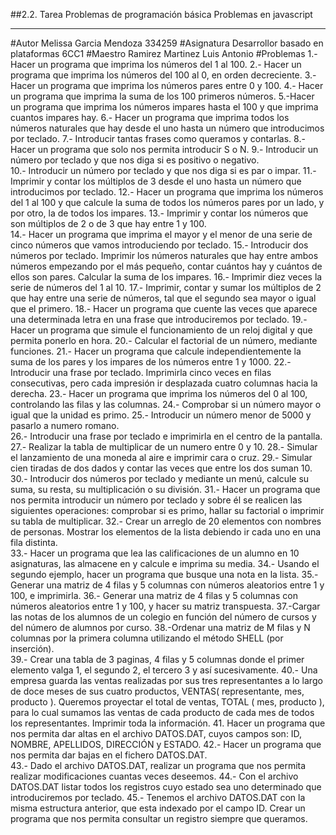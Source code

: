 ##2.2. Tarea Problemas de programación básica
Problemas en javascript
***
#Autor
Melissa Garcia Mendoza 334259
#Asignatura
Desarrollor basado en plataformas 6CC1
#Maestro
Ramirez Martinez Luis Antonio
#Problemas
1.- Hacer un programa que imprima los números del 1 al 100. 
2.- Hacer un programa que imprima los números del 100 al 0, en orden decreciente. 
3.- Hacer un programa que imprima los números pares entre 0 y 100. 
4.- Hacer un programa que imprima la suma de los 100 primeros números. 
5.-Hacer  un  programa  que  imprima  los  números  impares  hasta  el  100  y  que  imprima  cuantos impares hay. 
6.- Hacer un programa que imprima todos los números naturales que hay desde el uno hasta un número que introducimos por teclado. 
7.- Introducir tantas frases como queramos y contarlas. 
8.- Hacer un programa que solo nos permita introducir S o N. 
9.- Introducir un número por teclado y que nos diga si es positivo o negativo.  
10.- Introducir un número por teclado y que nos diga si es par o impar. 
11.-  Imprimir  y  contar  los  múltiplos  de  3  desde  el  uno  hasta  un  número  que  introducimos  por teclado. 
12.- Hacer un programa que imprima los números del 1 al 100 y que calcule la suma de todos los números pares por un lado, y por otro, la de todos los impares. 
13.- Imprimir y contar los números que son múltiplos de 2 o de 3 que hay entre 1 y 100.  
14.-  Hacer  un  programa  que  imprima  el  mayor  y  el  menor  de  una  serie  de  cinco  números  que vamos introduciendo por teclado. 
15.-  Introducir  dos  números  por  teclado.  Imprimir  los  números  naturales  que  hay  entre  ambos números  empezando  por  el  más  pequeño,  contar  cuántos  hay  y  cuántos  de  ellos  son  pares. Calcular la suma de los impares. 
16.- Imprimir diez veces la serie de números del 1 al 10. 
17.-  Imprimir,  contar  y  sumar  los  múltiplos  de  2  que  hay  entre  una  serie  de  números,  tal  que  el segundo sea mayor o igual que el primero. 
18.-  Hacer  un  programa  que  cuente  las  veces  que  aparece  una  determinada  letra  en  una  frase que introduciremos por teclado. 
19.- Hacer un programa que simule el funcionamiento de un reloj digital y que permita ponerlo en hora. 
20.- Calcular el factorial de un número, mediante funciones. 
21.-  Hacer  un  programa  que  calcule  independientemente  la  suma  de  los  pares  y  los  impares  de los números entre 1 y 1000. 
22.-  Introducir  una  frase  por  teclado.  Imprimirla  cinco  veces  en  filas  consecutivas,  pero  cada impresión ir desplazada cuatro columnas hacia la derecha. 
23.-  Hacer  un  programa  que  imprima  los  números  del  0  al  100,  controlando  las  filas  y  las columnas. 
24.- Comprobar si un número mayor o igual que la unidad es primo. 
25.- Introducir un número menor de 5000 y pasarlo a numero romano.  
26.- Introducir una frase por teclado e imprimirla en el centro de la pantalla.  
27.- Realizar la tabla de multiplicar de un numero entre 0 y 10. 
28.- Simular el lanzamiento de una moneda al aire e imprimir cara o cruz. 
29.- Simular cien tiradas de dos dados y contar las veces que entre los dos suman 10. 
30.-  Introducir  dos  números  por  teclado  y  mediante  un  menú,  calcule  su  suma,  su  resta,  su multiplicación o su división. 
31.-  Hacer  un  programa  que  nos  permita  introducir  un  número  por  teclado  y  sobre  él  se  realicen las  siguientes  operaciones:  comprobar  si  es  primo,  hallar  su  factorial  o  imprimir  su  tabla  de multiplicar. 
32.- Crear un arreglo de 20 elementos con nombres de personas. Mostrar los elementos de la lista debiendo ir cada uno en una fila distinta.  
33.- Hacer un programa que lea las calificaciones de un alumno en 10 asignaturas, las almacene en y calcule e imprima su media. 
34.- Usando el segundo ejemplo, hacer un programa que busque una nota en la lista. 
35.-  Generar  una  matriz  de  4  filas  y  5  columnas  con  números  aleatorios  entre  1  y  100,  e imprimirla. 
36.- Generar una matriz de 4 filas y 5 columnas con números aleatorios entre 1 y 100, y hacer su matriz transpuesta. 
37.-Cargar las notas de los alumnos de un colegio en función del número de cursos y del número de alumnos por curso. 
38.-Ordenar  una  matriz  de  M  filas  y  N  columnas  por  la  primera  columna  utilizando  el  método SHELL (por inserción).  
39.-  Crear  una  tabla  de  3  paginas,  4  filas  y  5  columnas  donde  el  primer  elemento  valga  1,  el segundo 2, el tercero 3 y así sucesivamente. 
40.-  Una  empresa  guarda  las  ventas  realizadas  por  sus  tres  representantes  a  lo  largo  de  doce meses de sus cuatro productos, VENTAS( representante, mes, producto ). Queremos proyectar el total de ventas, TOTAL ( mes, producto ), para lo cual sumamos las ventas de cada producto de cada mes de todos los representantes. Imprimir toda la información. 
41. Hacer un programa que nos permita dar altas en el archivo DATOS.DAT, cuyos campos son: ID, NOMBRE, APELLIDOS, DIRECCIÓN y ESTADO. 
42.- Hacer un programa que nos permita dar bajas en el fichero DATOS.DAT.  
43.-  Dado  el  archivo  DATOS.DAT,  realizar  un  programa  que  nos  permita  realizar  modificaciones cuantas veces deseemos. 
44.-  Con  el  archivo  DATOS.DAT  listar  todos  los  registros  cuyo  estado  sea  uno  determinado  que introduciremos por teclado. 
45.- Tenemos  el  archivo  DATOS.DAT  con  la  misma  estructura  anterior,  que  esta  indexado  por  el campo ID. Crear un programa que nos permita consultar un registro siempre que queramos.

